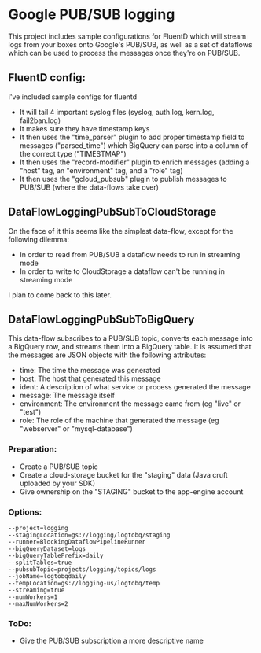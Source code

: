# Google PUB/SUB logging
This project includes sample configurations for FluentD which will stream logs from your boxes onto Google's PUB/SUB, as well as a set of dataflows which can be used to process the messages once they're on PUB/SUB.

## FluentD config:
I've included sample configs for fluentd
* It will tail 4 important syslog files (syslog, auth.log, kern.log, fail2ban.log)
* It makes sure they have timestamp keys
* It then uses the "time_parser" plugin to add proper timestamp field to messages ("parsed_time") which BigQuery can parse into a column of the correct type ("TIMESTMAP")
* It then uses the "record-modifier" plugin to enrich messages (adding a "host" tag, an "environment" tag, and a "role" tag)
* It then uses the "gcloud_pubsub" plugin to publish messages to PUB/SUB (where the data-flows take over)

## DataFlowLoggingPubSubToCloudStorage
On the face of it this seems like the simplest data-flow, except for the following dilemma:
* In order to read from PUB/SUB a dataflow needs to run in streaming mode
* In order to write to CloudStorage a dataflow can't be running in streaming mode

I plan to come back to this later.

## DataFlowLoggingPubSubToBigQuery
This data-flow subscribes to a PUB/SUB topic, converts each message into a BigQuery row, and streams them into a BigQuery table. It is assumed that the messages are JSON objects with the following attributes:
* time: The time the message was generated
* host: The host that generated this message
* ident: A description of what service or process generated the message
* message: The message itself
* environment: The environment the message came from (eg "live" or "test")
* role: The role of the machine that generated the message (eg "webserver" or "mysql-database")

### Preparation:
* Create a PUB/SUB topic
* Create a cloud-storage bucket for the "staging" data (Java cruft uploaded by your SDK)
* Give ownership on the "STAGING" bucket to the app-engine account

### Options:
```
--project=logging
--stagingLocation=gs://logging/logtobq/staging
--runner=BlockingDataflowPipelineRunner
--bigQueryDataset=logs
--bigQueryTablePrefix=daily
--splitTables=true
--pubsubTopic=projects/logging/topics/logs
--jobName=logtobqdaily
--tempLocation=gs://logging-us/logtobq/temp
--streaming=true
--numWorkers=1
--maxNumWorkers=2
```

### ToDo:
* Give the PUB/SUB subscription a more descriptive name
